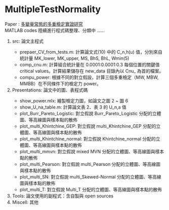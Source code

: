 # MultipleTestNormality

Paper : <a href=http://jcsa.stat.org.tw/jcsa/data/vol61/V61N1-2.pdf>多變量常態的多重檢定實證研究</a><br>
 MATLAB codes
陸續進行程式碼整理、分類中 ......

<ol>
 <li>src: 論文主程式</li>
 <ul>
  <li>prepaer_CV_from_tests.m: 計算論文式(10) 中的 C_n,h(u) 值，分別來自統計量 MK_lower, MK_upper, MS, BhS, BhL, Wmin(5)</li>
  <li>comp_cnu.m: 計算組合統計量在 0.0001:0.0001:0.3 每個位置的關鍵值  critical values。計算結果儲存在 new_data 目錄內以 Cnu_ 為首的檔案。</li>
  <li>compu_power: 根據不同的對立假設，計算三個多重檢定（MW, MBW, MMBB）在不同條件下的檢定力 power。 </li>
 </ul>

 <li>Presentations: 論文中的圖、表程式碼</li>
 <ul>
  <li>show_power.mlx:  繪製檢定力圖，如論文之圖 2 ~ 圖 6</li>
  <li>show_U_na_table.m: 計算論文表 2、表 3 的 U_n,a 值</li>
  <li>plot_Burr_Pareto_Logistic: 對立假說 Burr_Pareto_Logistic 分配的立體圖、等高線圖與樣本點的散佈</li>
  <li>plot_multi_Khintchine_GEP: 對立假說 multi_Khintchine_GEP 分配的立體圖、等高線圖與樣本點的散佈</li>
  <li>plot_multi_Khintchine_normal: 對立假說 Khintchine_normal 分配的立體圖、等高線圖與樣本點的散佈</li>
  <li>plot_multi_mmvn: 對立假說 mixed MVN 分配的立體圖、等高線圖與樣本點的散佈</li>
  <li>plot_multi_Pearson: 對立假說 multi_Pearson 分配的立體圖、等高線圖與樣本點的散佈</li>
  <li>plot_multi_SN: 對立假說 multi_Skewed-Normal 分配的立體圖、等高線圖與樣本點的散佈</li>
  <li>plot_multi_T: 對立假說 Multi_T 分配的立體圖、等高線圖與樣本點的散佈</li>
 </ul>
 <li>Tools: 論文使用的副程式：含自製與 open sources</li>
 <li>Miscell: 其他</li>
</ol>
